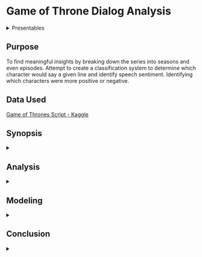# Game of Throne Dialog Analysis

<details><summary>Presentables</summary>

* [Presentation](./Images/GoT_Investigation.pdf)
* [Presentation Video](https://www.youtube.com/watch?v=YBQkv0wEMZ0&feature=youtu.be)
* [Relevant Blog](https://medium.com/@pchadrow/an-investigation-into-the-dialogue-of-the-game-of-thrones-series-a7a828a64360)
* [Interactive App](https://got-character-lines-plot.herokuapp.com/)
</details>

## Purpose
To find meaningful insights by breaking down the series into seasons and even episodes. Attempt to create a classification system to determine which character would say a given line and identify speech sentiment. Identifying which characters were more positive or negative. 

## Data Used
[Game of Thrones Script - Kaggle](https://www.kaggle.com/albenft/game-of-thrones-script-all-seasons)

## Synopsis
<details><summary></summary>
Looking into dialogue line distribution and number of words per line it became very apparent that the show seemed to lean most heavily upon the character Tyrion who fairly consistently held the highest number of lines and most words spoken per season and often times per episode. The sheer number of unique characters that appear throughout the series proved to be a problem when trying to model for individual character identification as this ultimately reduced our data based upon the characters we were trying to classify. Initial modeling attemps provided overall accuracy around 24% for our characters with the most lines. Changing methods to classification by family name improved our results up to around 50% and removing all but the Lannisters and Starks gave us an accuracy of around 68%. As for sentiment analysis, most characters seem to average out to being mostly neutral with Sandor Clegane averaging out to be the most typically negative character and both Petyr Baelish and Varys being the most typically postive. Interestingly enough, Tywin Lannister also proved to be almost perfectly neutral.
</details>

## Analysis
<details><summary></summary>
Initial overview of the data found that there were some inconsistencies with the naming of several characters. Diving deeper into our list of unique characters the following were found to be corrected.

![img of dict](./Images/dict.png)

Fixing these names reduced our total number of unique characters from 564 to 520. From here, I began work on an interactive dashboard to allow for easier insight to individual seasons, episodes, and even characters. The Dashapp folder holders the scratch notebook used to test and verify the app. The app repo itself is located [here](https://github.com/pchadrow/got_character_app) and the interactive app can be veiwed and tested [here](https://got-character-lines-plot.herokuapp.com/).
______________________________
Through the app it became apparent quite quickly that the show seemed to hinge upon Tyrion Lannister. This started early on in the show and with the exception of Season 7, he maintained the most spoken character. Especially so in the final episode where he accounted for over 40% of all spoken words. Interestingly enough, while he did tend to have the most lines and most words, the privilege of longest monologue went to Talisa in Season 2 Episode 8. 

### Sentiment

Using nltk's Vader sentiment, we then looked into analyzing character sentiment.
Looking at our top characters average overall sentiment was interesting.

![overall average sentiment](./Images/sentiment_avgs.png)

Sentiment aside, we saw that some characters, on average, had much more to say when they did speak than others. Both Varys and Petyr Baelish seemed average more words than anyone else when they spoke, and they also seemed to average more positive words than others when they spoke too. This is based off of the average compound score, where 1 is extremely positive, and -1 is extremely negative. While everyone seems to average out very close to neutral, the two of them had the highest avg score indiciating more positive dialogue overall. As for negativity, it seems that Sandor Clegane is our most negative character. What was also interesting was that Tywin Lannister appears to be almost perfectly neutral through the sentiment analysis. Broken down by season, we can also see some trends to comfirm some of this.

![sentiment heat map](./Images/sentiment_heat.png)

Note that the empty spaces indicate the character was not present that season, most likely due to being killed off. 

Another thing to keep in mind is that this analysis is based upon a pre-trained sentiment model. I feel this may be in the ballpark, but still have reservations upon it's accuracy based on specific examples like below.

![debatable sentiment](./Images/sentiment_example.png)

I personally think it's somewhat debatable as to if this is actually a mostly positive sentiment.
</details>

## Modeling
<details><summary></summary>
Our initial goal was to attempt to classify which character is speaking. To start I created a language model based upon the ULMFiT method using the all of the available dialogue. What I then tried was to separate out Season 8 and train our model upon the remaining 7 seasons. From here I would have to then reduce our characters to only those that survived all the way to Season 8. Further filtering to only characters that had at least 300 lines to train with, reduced our classes from over 500 to 16.
The character classifier wasn't the best, achieving just shy of 25% overall accuracy.

![confusion matrix](./Images/character_matrix.png)

It did seem that Lannisters and Starks had higher probability of accuracte classification which would lead to my next modeling attempt at classifying dialogue by family.

___________________
Classifying by family did provide a signiciant improvement to 50% overall accuracy.

![confusion matrix](./Images/snow_to_stark.png)

An interesting takeaway from this plot is the likelihood of classification for both Greyjoys and Tarlys. Both of these key characters spent close aproximation with the Starks and both have significantly higher probabilites of being misclassified as a Stark as opposed to any other family.
__________
Finally, we'll look at only classifying Starks and Lannisters. Further reducing our classes to a binary problem provides us with an overall accuracy of around 68%.

![confusion matrix](./Images/LS_matrix.png)

</details>

## Conclusion
<details><summary></summary>
Individual character classification proved to be a more complex problem than initially thought. Primarily due to the amount of data needed in order to be able to accurately classify a character and realisticly only having data to properly identify maybe 2 of the over 500 unique characters in the show. Attempting classification by house and last name did provide better results and does leave some room for improvement as this will most likely be the best method of speech classification. In terms of our sentiment analysis, it does seem to be somewhat believable in its results. However, a healthy amount of skepticism should be used as it was obtained via a pre-trained model and unable to be retrained on the data in its current state without manually classifying script dialogue sentiment myself. As a fan of the show, Tyrion was always an enjoyable character. After this investigation though, it surprises me how heavily he was relied upon to carry the series. While assuming he'd have a significant percentage of the dialogue, I was surpsised at just how much in numerous instances. 
</details>